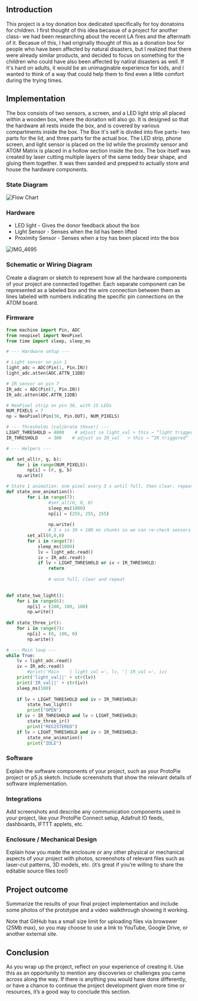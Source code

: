 ## Introduction   

This project is a toy donation box dedicated specifically for toy donatoins for children. I first thought of this idea becasue of a project for another class- we had been researching about the recent LA fires and the aftermath of it. Becasue of this, I had originally thought of this as a donation box for
people who have been affected by natural disasters, but I realized that there were already similar products, and decided to focus on something for the children who could have also been affected by natiral disasters as well. If it's hard on adults, it would be an unimaginable experience for kids, and I
wanted to think of a way that could help them to find even a little comfort during the trying times.

## Implementation   

The box consists of two sensors, a screen, and a LED light strip all placed within a wooden box, where the donation will also go. It is designed so that the hardware all rests inside the box, and is covered by various compartments inside the box. The Box it's self is divded into five parts- two parts for the lid, and three parts for the actual box. The LED strip, phone screen, and light sensor is placed on the lid while the proximity sensor and ATOM Matrix is placed in a hollow section inside the box. The box itself was created by laser cutting multiple layers of the same teddy bear shape, and gluing them together. It was then sanded and prepped to actually store and house the hardware components.

### State Diagram
  
![Flow Chart](https://github.com/user-attachments/assets/72b7edd0-fa0c-4f30-979b-11549e992fd7)

### Hardware

* LED light  - Gives the donor feedback about the box
* Light Sensor  - Senses when the lid has been lifted
* Proximity Sensor  - Senses when a toy has been placed into the box

![IMG_4695](https://github.com/user-attachments/assets/062d950e-61a2-4a9c-87c1-f78c726f0a80)
  
### Schematic or Wiring Diagram

Create a diagram or sketch to represent how all the hardware components of your project are connected together.  Each separate component can be represented as a labeled box and the wire connection between them as lines labeled with numbers indicating the specific pin connections on the ATOM board.  

### Firmware   

``` Python  
from machine import Pin, ADC
from neopixel import NeoPixel
from time import sleep, sleep_ms

# --- Hardware setup ---

# Light sensor on pin 1
light_adc = ADC(Pin(1, Pin.IN))
light_adc.atten(ADC.ATTN_11DB)

# IR sensor on pin 7
IR_adc = ADC(Pin(7, Pin.IN))
IR_adc.atten(ADC.ATTN_11DB)

# NeoPixel strip on pin 38, with 15 LEDs
NUM_PIXELS = 7
np = NeoPixel(Pin(38, Pin.OUT), NUM_PIXELS)

# --- Thresholds (calibrate these!) ---
LIGHT_THRESHOLD = 4000    # adjust so light_val > this → “light triggered”
IR_THRESHOLD    = 300    # adjust so IR_val   > this → “IR triggered”

# --- Helpers ---

def set_all(r, g, b):
    for i in range(NUM_PIXELS):
        np[i] = (r, g, b)
    np.write()

# State 1 animation: one pixel every 3 s until full, then clear, repeat
def state_one_animation():
        for i in range(7):
                #set_all(0, 0, 0)
                sleep_ms(1000)
                np[i] = (255, 255, 255)
                
                np.write()
                # 3 s in 30 × 100 ms chunks so we can re‑check sensors
        set_all(0,0,0)
        for i in range(7):
            sleep_ms(1000)
            lv = light_adc.read()
            iv = IR_adc.read()
            if lv > LIGHT_THRESHOLD or iv < IR_THRESHOLD:
                return
                    
                # once full, clear and repeat
        

def state_two_light():
    for i in range(6):
        np[i] = (100, 100, 100)
        np.write()
        
def state_three_ir():
    for i in range(7):
        np[i] = (0, 100, 0)
        np.write()

# --- Main loop ---
while True:
    lv = light_adc.read()
    iv = IR_adc.read()
        #print('Main    | light_val =', lv, '| IR_val =', iv)
    print('light_val||' + str(lv))
    print('IR_val||' + str(iv))
    sleep_ms(100)
        
    if lv < LIGHT_THRESHOLD and iv > IR_THRESHOLD:
        state_two_light()
        print("OPEN")
    if iv < IR_THRESHOLD and lv < LIGHT_THRESHOLD:
        state_three_ir()
        print("REGISTERED")
    if lv > LIGHT_THRESHOLD and iv < IR_THRESHOLD:
        state_one_animation()
        print("IDLE")
```

### Software   

Explain the software components of your project, such as your ProtoPie project or p5.js sketch.  Include screenshots that show the relevant details of software implementation.  

### Integrations   

Add screenshots and describe any communication components used in your project, like your ProtoPie Connect setup, Adafruit IO feeds, dashboards, IFTTT applets, etc.   

### Enclosure / Mechanical Design   

Explain how you made the enclosure or any other physical or mechanical aspects of your project with photos, screenshots of relevant files such as laser-cut patterns, 3D models, etc. (it’s great if you’re willing to share the editable source files too!)

## Project outcome  

Summarize the results of your final project implementation and include some photos of the prototype and a video walkthrough showing it working.  

Note that GitHub has a small size limit for uploading files via browswer (25Mb max), so you may choose to use a link to YouTube, Google Drive, or another external site.

## Conclusion  

As you wrap up the project, reflect on your experience of creating it.  Use this as an opportunity to mention any discoveries or challenges you came across along the way.  If there is anything you would have done differently, or have a chance to continue the project development given more time or resources, it’s a good way to conclude this section.

